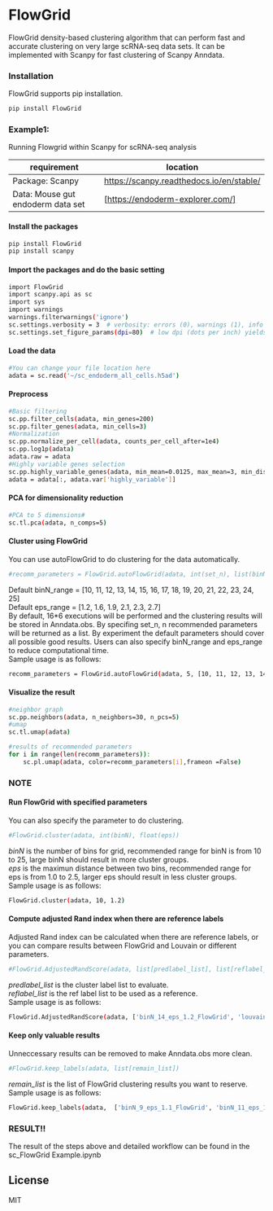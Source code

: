 # FlowGrid

FlowGrid density-based clustering algorithm that can perform fast and accurate clustering on very large scRNA-seq data sets. It can be implemented with Scanpy for fast clustering of Scanpy Anndata.

### Installation
FlowGrid supports pip installation.
```sh
pip install FlowGrid
```

### Example1:
Running Flowgrid within Scanpy for scRNA-seq analysis


| requirement | location |
| ------ | ------ |
| Package: Scanpy | https://scanpy.readthedocs.io/en/stable/ |
| Data: Mouse gut endoderm data set | [https://endoderm-explorer.com/] | 
#### Install the packages
```sh
pip install FlowGrid
pip install scanpy
```
#### Import the packages and do the basic setting
```sh
import FlowGrid 
import scanpy.api as sc
import sys
import warnings
warnings.filterwarnings('ignore')
sc.settings.verbosity = 3  # verbosity: errors (0), warnings (1), info (2), hints (3)
sc.settings.set_figure_params(dpi=80)  # low dpi (dots per inch) yields small inline figures
```
#### Load the data

```sh
#You can change your file location here
adata = sc.read('~/sc_endoderm_all_cells.h5ad')
```
#### Preprocess
```sh
#Basic filtering
sc.pp.filter_cells(adata, min_genes=200)
sc.pp.filter_genes(adata, min_cells=3)
#Normalization
sc.pp.normalize_per_cell(adata, counts_per_cell_after=1e4)
sc.pp.log1p(adata)
adata.raw = adata
#Highly variable genes selection
sc.pp.highly_variable_genes(adata, min_mean=0.0125, max_mean=3, min_disp=0.5)
adata = adata[:, adata.var['highly_variable']]
```
#### PCA for dimensionality reduction
```sh
#PCA to 5 dimensions#
sc.tl.pca(adata, n_comps=5)
```
#### Cluster using FlowGrid
You can use autoFlowGrid to do clustering for the data automatically.
```sh
#recomm_parameters = FlowGrid.autoFlowGrid(adata, int(set_n), list(binN_range), list(eps_range))
```
Default binN_range = [10, 11, 12, 13, 14, 15, 16, 17, 18, 19, 20, 21, 22, 23, 24, 25]   
Default eps_range = [1.2, 1.6, 1.9, 2.1, 2.3, 2.7]  
By default, 16*6 executions will be performed and the clustering results will be stored in Anndata.obs. By specifing set_n, n recommended parameters will be returned as a list. By experiment the default parameters should cover all possible good results. Users can also specify binN_range and eps_range to reduce computational time.  
Sample usage is as follows:

```sh
recomm_parameters = FlowGrid.autoFlowGrid(adata, 5, [10, 11, 12, 13, 14, 15], [1.2, 1.6, 1.9, 2.1, 2.3])
```
#### Visualize the result
```sh
#neighbor graph
sc.pp.neighbors(adata, n_neighbors=30, n_pcs=5)
#umap
sc.tl.umap(adata)

#results of recommended parameters
for i in range(len(recomm_parameters)):
    sc.pl.umap(adata, color=recomm_parameters[i],frameon =False)
```
### NOTE
#### Run FlowGrid with specified parameters
You can also specify the parameter to do clustering. 
```sh
#FlowGrid.cluster(adata, int(binN), float(eps))
```
*binN* is the number of bins for grid, recommended range for binN is from 10 to 25, large binN should result in more cluster groups.  
*eps* is the maximun distance between two bins, recommended range for eps is from 1.0 to 2.5, larger eps should result in less cluster groups.  
Sample usage is as follows:
```sh
FlowGrid.cluster(adata, 10, 1.2)
```
#### Compute adjusted Rand index when there are reference labels
Adjusted Rand index can be calculated when there are reference labels, or you can compare results between FlowGrid and Louvain or different parameters.
```sh
#FlowGrid.AdjustedRandScore(adata, list[predlabel_list], list[reflabel_list])
```
*predlabel_list* is the cluster label list to evaluate.  
*reflabel_list* is the ref label list to be used as a reference.  
Sample usage is as follows:
```sh
FlowGrid.AdjustedRandScore(adata, ['binN_14_eps_1.2_FlowGrid', 'louvain'], ['Timepoint', 'CellType'])
```
#### Keep only valuable results
Unneccessary results can be removed to make Anndata.obs more clean.
```sh
#FlowGrid.keep_labels(adata, list[remain_list])
```
*remain_list* is the list of FlowGrid clustering results you want to reserve.  
Sample usage is as follows:
```sh
FlowGrid.keep_labels(adata,  ['binN_9_eps_1.1_FlowGrid', 'binN_11_eps_1.2_FlowGrid'])
```
### RESULT!!
The result of the steps above and detailed workflow can be found in the sc_FlowGrid Example.ipynb




License
----

MIT

